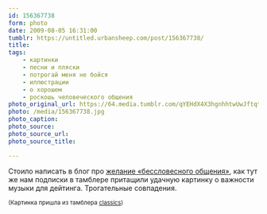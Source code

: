 ```yaml
---
id: 156367738
form: photo
date: 2009-08-05 16:31:00
tumblr: https://untitled.urbansheep.com/post/156367738/
title:
tags:
    - картинки
    - песни и пляски
    - потрогай меня не бойся
    - иллюстрации
    - о хорошем
    - роскошь человеческого общения
photo_original_url: https://64.media.tumblr.com/qYEHdX4X3hgnhhtwUwJftqtjo1_500.jpg
photo: /media/156367738.jpg
photo_caption: 
photo_source:
photo_source_url:
photo_source_title:

---
```


<p>Стоило написать в блог про <a href="http://urbansheep.ru/2009/08/like-you-very-much/">желание «бессловесного общения»</a>, как тут же нам подписки в тамблере притащили удачную картинку о важности музыки для дейтинга. Трогательные совпадения.</p>

<p><small>(Картинка пришла из тамблера <a href="http://classics.tumblr.com/post/67640953">classics</a>)</small></p>
